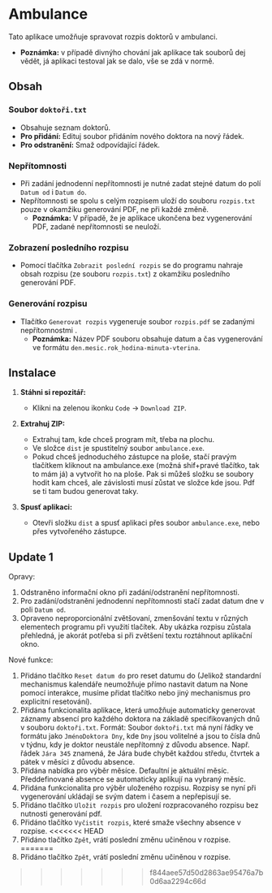 # Ambulance

Tato aplikace umožňuje spravovat rozpis doktorů v ambulanci.


  - **Poznámka:** v případě divnýho chování jak aplikace tak souborů dej vědět, já aplikaci testoval jak se dalo, vše se zdá v normě.

    
## Obsah

### Soubor `doktoři.txt`
- Obsahuje seznam doktorů.
- **Pro přidání:** Edituj soubor přidáním nového doktora na nový řádek.
- **Pro odstranění:** Smaž odpovídající řádek.

### Nepřítomnosti
- Při zadání jednodenní nepřítomnosti je nutné zadat stejné datum do polí `Datum od` i `Datum do`.
- Nepřítomnosti se spolu s celým rozpisem uloží do souboru `rozpis.txt` pouze v okamžiku generování PDF, ne při každé změně.
  - **Poznámka:** V případě, že je aplikace ukončena bez vygenerování PDF, zadané nepřítomnosti se neuloží.

### Zobrazení posledního rozpisu
- Pomocí tlačítka `Zobrazit poslední rozpis` se do programu nahraje obsah rozpisu (ze souboru `rozpis.txt`) z okamžiku posledního generování PDF.

### Generování rozpisu
- Tlačítko `Generovat rozpis` vygeneruje soubor `rozpis.pdf` se zadanými nepřítomnostmi .
  - **Poznámka:** Název PDF souboru obsahuje datum a čas vygenerování ve formátu `den.mesic.rok_hodina-minuta-vterina`.

## Instalace

1. **Stáhni si repozitář:**
    - Klikni na zelenou ikonku `Code` -> `Download ZIP`.

2. **Extrahuj ZIP:**
    - Extrahuj tam, kde chceš program mít, třeba na plochu.
    - Ve složce `dist` je spustitelný soubor `ambulance.exe`.
    - Pokud chceš jednoduchého zástupce na ploše, stačí pravým tlačítkem kliknout na ambulance.exe (možná shif+pravé tlačítko, tak to mám já) a vytvořit ho na ploše. Pak si můžeš složku se soubory hodit kam chceš, ale závislosti musí zůstat ve složce kde jsou. Pdf se ti tam budou generovat taky.

3. **Spusť aplikaci:**
    - Otevři složku `dist` a spusť aplikaci přes soubor `ambulance.exe`, nebo přes vytvořeného zástupce.


## **Update 1**
Opravy:
1) Odstraněno informační okno při zadání/odstranění nepřítomnosti.
2) Pro zadání/odstranění jednodenní nepřítomnosti stačí zadat datum dne v poli `Datum od`.
3) Opraveno neproporcionální zvětšovaní, zmenšování textu v různých elementech programu při využití tlačítek. Aby ukázka rozpisu zůstala přehledná, je akorát potřeba si při zvětšení textu roztáhnout aplikační okno. 

Nové funkce:
1) Přidáno tlačítko `Reset datum do` pro reset datumu do (Jelikož standardní mechanismus kalendáře neumožňuje přímo nastavit datum na None pomocí interakce, musíme přidat tlačítko nebo jiný mechanismus pro explicitní resetování).
2) Přidána funkcionalita aplikace, která umožňuje automaticky generovat záznamy absencí pro každého doktora na základě specifikovaných dnů v souboru `doktoři.txt`. Formát: Soubor `doktoři.txt` má nyní řádky ve formátu jako `JménoDoktora Dny`, kde `Dny` jsou volitelné a jsou to čísla dnů v týdnu, kdy je doktor neustále nepřítomný z důvodu absence.
Např. řádek `Jára 345` znamená, že Jára bude chybět každou středu, čtvrtek a pátek v měsíci z důvodu absence.
3) Přidána nabídka pro výběr měsíce. Defaultní je aktuální měsíc. Předdefinované absence se automaticky aplikují na vybraný měsíc.
4) Přidána funkcionalita pro výběr uloženého rozpisu. Rozpisy se nyní při vygenerování ukládají se svým datem i časem a nepřepisují se.
5) Přidáno tlačítko `Uložit rozpis` pro uložení rozpracovaného rozpisu bez nutnosti generování pdf.
6) Přidáno tlačítko `Vyčistit rozpis`, které smaže všechny absence v rozpise.
<<<<<<< HEAD
7) Přidáno tlačítko `Zpět`, vrátí poslední změnu učiněnou v rozpise.
=======
7) Přidáno tlačítko `Zpět`, vrátí poslední změnu učiněnou v rozpise.
>>>>>>> f844aee57d50d2863ae95476a7b0d6aa2294c66d
